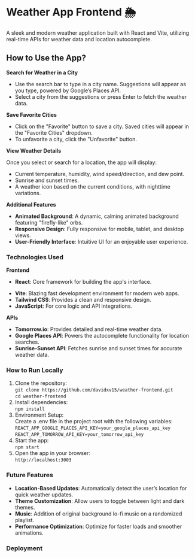 # Weather App Frontend 🌦️
A sleek and modern weather application built with React and Vite, utilizing real-time APIs for weather data and location autocomplete.

## How to Use the App?

**Search for Weather in a City**
- Use the search bar to type in a city name. Suggestions will appear as you type, powered by Google’s Places API.
- Select a city from the suggestions or press Enter to fetch the weather data.

**Save Favorite Cities**
- Click on the "Favorite" button to save a city. Saved cities will appear in the "Favorite Cities" dropdown.
- To unfavorite a city, click the "Unfavorite" button.

**View Weather Details**

Once you select or search for a location, the app will display:  
- Current temperature, humidity, wind speed/direction, and dew point.
- Sunrise and sunset times.
- A weather icon based on the current conditions, with nighttime variations.

**Additional Features**
* **Animated Background**: A dynamic, calming animated background featuring "firefly-like" orbs.  
* **Responsive Design**: Fully responsive for mobile, tablet, and desktop views.  
* **User-Friendly Interface**: Intuitive UI for an enjoyable user experience.

### Technologies Used
**Frontend**

* **React**: Core framework for building the app's interface.  
- **Vite**: Blazing fast development environment for modern web apps.  
- **Tailwind CSS**: Provides a clean and responsive design.
- **JavaScript**: For core logic and API integrations.

**APIs**

- **Tomorrow.io**: Provides detailed and real-time weather data.  
- **Google Places API**: Powers the autocomplete functionality for location searches.  
- **Sunrise-Sunset API**: Fetches sunrise and sunset times for accurate weather data.

### How to Run Locally

1. Clone the repository:  
   `git clone https://github.com/davidxv15/weather-frontend.git`  
   `cd weather-frontend`
2. Install dependencies:  
   `npm install`
3. Environment Setup:  
   Create a .env file in the project root with the following variables:  
   `REACT_APP_GOOGLE_PLACES_API_KEY=your_google_places_api_key` 
   `REACT_APP_TOMORROW_API_KEY=your_tomorrow_api_key`
4. Start the app:  
 `npm start`
5. Open the app in your browser:  
`http://localhost:3003`

### Future Features

- **Location-Based Updates**: Automatically detect the user’s location for quick weather updates.  
- **Theme Customization**: Allow users to toggle between light and dark themes.  
- **Music**: Addition of original background lo-fi music on a randomized playlist.  
- **Performance Optimization**: Optimize for faster loads and smoother animations.  

### Deployment

